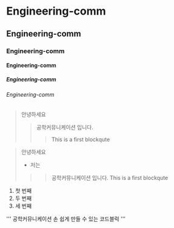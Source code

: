 # Engineering-comm
## Engineering-comm
### Engineering-comm
#### Engineering-comm
##### Engineering-comm
###### Engineering-comm


> 안녕하세요
>> 공학커뮤니케이션 입니다.
>>> This is a first blockqute

> 안녕하세요
> + 저는
>>> 공학커뮤니케이션 입니다.
>>> This is a first blockqute

1) 첫 번째
2) 두 번째
3) 세 번째

'''
공학커뮤니케이션
손 쉽게 만들 수 있는
코드블럭
'''
